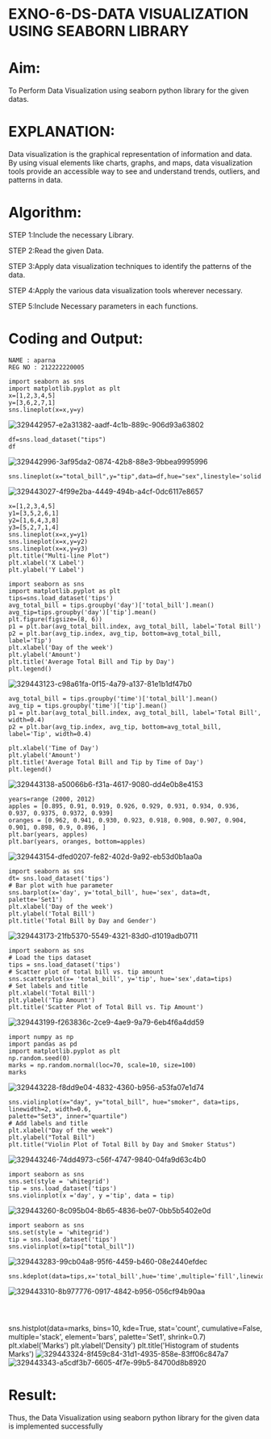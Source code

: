 # EXNO-6-DS-DATA VISUALIZATION USING SEABORN LIBRARY

# Aim:
  To Perform Data Visualization using seaborn python library for the given datas.

# EXPLANATION:
Data visualization is the graphical representation of information and data. By using visual elements like charts, graphs, and maps, data visualization tools provide an accessible way to see and understand trends, outliers, and patterns in data.

# Algorithm:
STEP 1:Include the necessary Library.

STEP 2:Read the given Data.

STEP 3:Apply data visualization techniques to identify the patterns of the data.

STEP 4:Apply the various data visualization tools wherever necessary.

STEP 5:Include Necessary parameters in each functions.

# Coding and Output:
```
NAME : aparna 
REG NO : 212222220005
```
```
import seaborn as sns
import matplotlib.pyplot as plt
x=[1,2,3,4,5]
y=[3,6,2,7,1]
sns.lineplot(x=x,y=y)
```
![329442957-e2a31382-aadf-4c1b-889c-906d93a63802](https://github.com/aparnabalasubrmanian/EXNO-6-DS/assets/123351172/af330d33-ea49-4619-80d9-831512667b27)





```
df=sns.load_dataset("tips")
df
```
![329442996-3af95da2-0874-42b8-88e3-9bbea9995996](https://github.com/aparnabalasubrmanian/EXNO-6-DS/assets/123351172/93ce2eb5-1823-4e7f-a2b1-577d31e63d3e)



```
sns.lineplot(x="total_bill",y="tip",data=df,hue="sex",linestyle='solid',legend="auto")
```
![329443027-4f99e2ba-4449-494b-a4cf-0dc6117e8657](https://github.com/aparnabalasubrmanian/EXNO-6-DS/assets/123351172/98c488cb-0260-4d42-b20e-5942f1ef865e)



```
x=[1,2,3,4,5]
y1=[3,5,2,6,1]
y2=[1,6,4,3,8]
y3=[5,2,7,1,4]
sns.lineplot(x=x,y=y1)
sns.lineplot(x=x,y=y2)
sns.lineplot(x=x,y=y3)
plt.title("Multi-line Plot")
plt.xlabel('X Label')
plt.ylabel('Y Label')
```

```
import seaborn as sns
import matplotlib.pyplot as plt
tips=sns.load_dataset('tips')
avg_total_bill = tips.groupby('day')['total_bill'].mean()
avg_tip=tips.groupby('day')['tip'].mean()
plt.figure(figsize=(8, 6))
p1 = plt.bar(avg_total_bill.index, avg_total_bill, label='Total Bill')
p2 = plt.bar(avg_tip.index, avg_tip, bottom=avg_total_bill, label='Tip')
plt.xlabel('Day of the week')
plt.ylabel('Amount')
plt.title('Average Total Bill and Tip by Day')
plt.legend()
```
![329443123-c98a61fa-0f15-4a79-a137-81e1b1df47b0](https://github.com/aparnabalasubrmanian/EXNO-6-DS/assets/123351172/cd4ba2ac-cd4e-49e2-87c7-09ebc8205425)



```
avg_total_bill = tips.groupby('time')['total_bill'].mean()
avg_tip = tips.groupby('time')['tip'].mean()
p1 = plt.bar(avg_total_bill.index, avg_total_bill, label='Total Bill', width=0.4)
p2 = plt.bar(avg_tip.index, avg_tip, bottom=avg_total_bill, label='Tip', width=0.4)

plt.xlabel('Time of Day')
plt.ylabel('Amount')
plt.title('Average Total Bill and Tip by Time of Day')
plt.legend()
```
![329443138-a50066b6-f31a-4617-9080-dd4e0b8e4153](https://github.com/aparnabalasubrmanian/EXNO-6-DS/assets/123351172/f36ee867-949e-474e-8c45-3575060db91d)



```
years=range (2000, 2012)
apples = [0.895, 0.91, 0.919, 0.926, 0.929, 0.931, 0.934, 0.936, 0.937, 0.9375, 0.9372, 0.939]
oranges = [0.962, 0.941, 0.930, 0.923, 0.918, 0.908, 0.907, 0.904, 0.901, 0.898, 0.9, 0.896, ]
plt.bar(years, apples)
plt.bar(years, oranges, bottom=apples)
```

![329443154-dfed0207-fe82-402d-9a92-eb53d0b1aa0a](https://github.com/aparnabalasubrmanian/EXNO-6-DS/assets/123351172/33d41535-b502-40c9-8402-9e7e432fe03c)

```
import seaborn as sns
dt= sns.load_dataset('tips')
# Bar plot with hue parameter
sns.barplot(x='day', y='total_bill', hue='sex', data=dt, palette='Set1')
plt.xlabel('Day of the week')
plt.ylabel('Total Bill')
plt.title('Total Bill by Day and Gender')
```
![329443173-21fb5370-5549-4321-83d0-d1019adb0711](https://github.com/aparnabalasubrmanian/EXNO-6-DS/assets/123351172/9eb2735d-50ca-4f88-af64-d2326cd4a0ec)



```
import seaborn as sns
# Load the tips dataset
tips = sns.load_dataset('tips')
# Scatter plot of total bill vs. tip amount
sns.scatterplot(x= 'total_bill', y='tip', hue='sex',data=tips)
# Set labels and title
plt.xlabel('Total Bill')
plt.ylabel('Tip Amount')
plt.title('Scatter Plot of Total Bill vs. Tip Amount')
```
![329443199-f263836c-2ce9-4ae9-9a79-6eb4f6a4dd59](https://github.com/aparnabalasubrmanian/EXNO-6-DS/assets/123351172/3d686735-cedc-4039-9a64-3261b3ddbaf2)



```
import numpy as np
import pandas as pd
import matplotlib.pyplot as plt
np.random.seed(0)
marks = np.random.normal(loc=70, scale=10, size=100)
marks
```
![329443228-f8dd9e04-4832-4360-b956-a53fa07e1d74](https://github.com/aparnabalasubrmanian/EXNO-6-DS/assets/123351172/c848530f-128a-4ce7-9d06-c232d5bdb1d7)


```
sns.violinplot(x="day", y="total_bill", hue="smoker", data=tips, linewidth=2, width=0.6,
palette="Set3", inner="quartile")
# Add labels and title
plt.xlabel("Day of the week")
plt.ylabel("Total Bill")
plt.title("Violin Plot of Total Bill by Day and Smoker Status")
```
![329443246-74dd4973-c56f-4747-9840-04fa9d63c4b0](https://github.com/aparnabalasubrmanian/EXNO-6-DS/assets/123351172/798337be-8712-4c99-8ea4-24d51fed3ab3)




```
import seaborn as sns
sns.set(style = 'whitegrid')
tip = sns.load_dataset('tips')
sns.violinplot(x ='day', y ='tip', data = tip)
```

![329443260-8c095b04-8b65-4836-be07-0bb5b5402e0d](https://github.com/aparnabalasubrmanian/EXNO-6-DS/assets/123351172/7c793d8e-ce03-445a-8573-e3b0815883ec)


```
import seaborn as sns
sns.set(style = 'whitegrid')
tip = sns.load_dataset('tips')
sns.violinplot(x=tip["total_bill"])
```

![329443283-99cb04a8-95f6-4459-b460-08e2440efdec](https://github.com/aparnabalasubrmanian/EXNO-6-DS/assets/123351172/ab175d2e-5a38-4bae-b880-48ca70bb0b1b)


```
sns.kdeplot(data=tips,x='total_bill',hue='time',multiple='fill',linewidth=3,palette='Set2',alpha=0.8)
```
![329443310-8b977776-0917-4842-b956-056cf94b90aa](https://github.com/aparnabalasubrmanian/EXNO-6-DS/assets/123351172/8e0fc991-b62d-4940-9f3a-394f6e5a65d7)
```



```
sns.histplot(data=marks, bins=10, kde=True, stat='count', cumulative=False, multiple='stack', element='bars', palette='Set1', shrink=0.7)
plt.xlabel('Marks')
plt.ylabel('Density')
plt.title('Histogram of students Marks')
![329443324-8f459c84-31d1-4935-858e-83ff06c847a7](https://github.com/aparnabalasubrmanian/EXNO-6-DS/assets/123351172/74b09876-70d9-40fe-9098-f0e132159598)
![329443343-a5cdf3b7-6605-4f7e-99b5-84700d8b8920](https://github.com/aparnabalasubrmanian/EXNO-6-DS/assets/123351172/25950562-fcf2-41b8-b469-4ac90d7ca843)


# Result:
Thus, the Data Visualization using seaborn python library for the given data is implemented successfully
